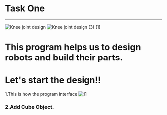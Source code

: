 # Task One 
_____________________
![Knee joint design](https://user-images.githubusercontent.com/101976302/182495418-246c33bc-6cf2-4421-b796-987f69058b7d.png)
![Knee joint design (3) (1)](https://user-images.githubusercontent.com/101976302/182496451-c244b50a-c9dd-409c-88f0-7bb75e6b5fa5.png)
# This program helps us to design robots and build their parts.

# Let's start the design!!
1.This is how the program interface
![11](https://user-images.githubusercontent.com/101976302/182499382-19fadcfc-4d6d-4af9-bea9-591f37ea1437.png)
### 2.Add Cube Object.



